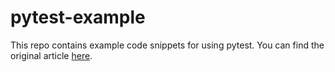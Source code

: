 # pytest-example
This repo contains example code snippets for using pytest. You can find the original article [here](https://www.scottcampit.com/pytest-for-test-driven-development/).
